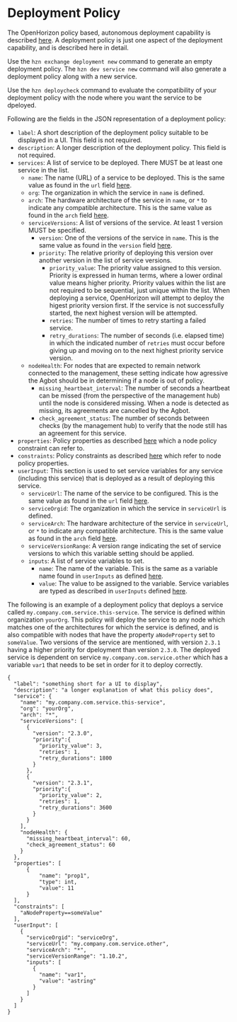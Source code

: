 # Deployment Policy

The OpenHorizon policy based, autonomous deployment capability is described [here](./policy.md).
A deployment policy is just one aspect of the deployment capability, and is described here in detail.

Use the `hzn exchange deployment new` command to generate an empty deployment policy.
The `hzn dev service new` command will also generate a deployment policy along with a new service.

Use the `hzn deploycheck` command to evaluate the compatibility of your deployment policy with the node where you want the service to be dpeloyed.

Following are the fields in the JSON representation of a deployment policy:
- `label`: A short description of the deployment policy suitable to be displayed in a UI. This field is not required.
- `description`: A longer description of the deployment policy. This field is not required.
- `services`: A list of service to be deployed. There MUST be at least one service in the list.
  - `name`: The name (URL) of a service to be deployed. This is the same value as found in the `url` field [here](./service_def.md).
  - `org`: The organization in which the service in `name` is defined.
  - `arch`: The hardware architecture of the service in `name`, or `*` to indicate any compatible architecture. This is the same value as found in the `arch` field [here](./service_def.md).
  - `serviceVersions`: A list of versions of the service. At least 1 version MUST be specified.
    - `version`: One of the versions of the service in `name`. This is the same value as found in the `version` field [here](./service_def.md).
    - `priority`: The relative priority of deploying this version over another version in the list of service versions.
      - `priority_value`: The priority value assigned to this version. Priority is expressed in human terms, where a lower ordinal value means higher priority. Priority values within the list are not required to be sequential, just unique within the list. When deploying a service, OpenHorizon will attempt to deploy the higest priority version first. If the service is not successfully started, the next highest version will be attempted.
      - `retries`: The number of times to retry starting a failed service.
      - `retry_durations`: The number of seconds (i.e. elapsed time) in which the indicated number of `retries` must occur before giving up and moving on to the next highest priority service version.
  - `nodeHealth`: For nodes that are expected to remain network connected to the management, these setting indicate how agressive the Agbot should be in determining if a node is out of policy.
    - `missing_heartbeat_interval`: The number of seconds a heartbeat can be missed (from the perspective of the management hub) until the node is considered missing. When a node is detected as missing, its agreements are cancelled by the Agbot.
    - `check_agreement_status`: The number of seconds between checks (by the management hub) to verify that the node still has an agreement for this service.
- `properties`: Policy properties as described [here](./properties_and_constraints.md) which a node policy constraint can refer to.
- `constraints`: Policy constraints as described [here](./properties_and_constraints.md) which refer to node policy properties.
- `userInput`: This section is used to set service variables for any service (including this service) that is deployed as a result of deploying this service.
  - `serviceUrl`: The name of the service to be configured. This is the same value as found in the `url` field [here](./service_def.md).
  - `serviceOrgid`: The organization in which the service in `serviceUrl` is defined.
  - `serviceArch`: The hardware architecture of the service in `serviceUrl`, or `*` to indicate any compatible architecture. This is the same value as found in the `arch` field [here](./service_def.md).
  - `serviceVersionRange`: A version range indicating the set of service versions to which this variable setting should be applied.
  - `inputs`: A list of service variables to set.
    - `name`: The name of the variable. This is the same as a variable name found in `userInputs` as defined [here](./service_def.md).
    - `value`: The value to be assigned to the variable. Service variables are typed as described in `userInputs` defined [here](./service_def.md).

The following is an example of a deployment policy that deploys a service called `my.company.com.service.this-service`.
The service is defined within organization `yourOrg`.
This policy will deploy the service to any node which matches one of the architectures for which the service is defined, and is also compatible with nodes that have the property `aNodeProperty` set to `someValue`.
Two versions of the service are mentioned, with version `2.3.1` having a higher priority for dpeloyment than version `2.3.0`.
The deployed service is dependent on service `my.company.com.service.other` which has a variable `var1` that needs to be set in order for it to deploy correctly.
```
{
  "label": "something short for a UI to display",
  "description": "a longer explanation of what this policy does",
  "service": {
    "name": "my.company.com.service.this-service",
    "org": "yourOrg",
    "arch": "*",
    "serviceVersions": [
      {
        "version": "2.3.0",
        "priority":{
          "priority_value": 3,
          "retries": 1,
          "retry_durations": 1800
        }
      },
      {
        "version": "2.3.1",
        "priority":{
          "priority_value": 2,
          "retries": 1,
          "retry_durations": 3600
        }
      }
    ],
    "nodeHealth": {
      "missing_heartbeat_interval": 60,
      "check_agreement_status": 60
    }
  },
  "properties": [
      {
          "name": "prop1",
          "type": int,
          "value": 11
      }
  ],
  "constraints": [
    "aNodeProperty==someValue"
  ],
  "userInput": [
    {
      "serviceOrgid": "serviceOrg",
      "serviceUrl": "my.company.com.service.other",
      "serviceArch": "*",
      "serviceVersionRange": "1.10.2",
      "inputs": [
        {
          "name": "var1",
          "value": "astring"
        }
      ]
    }
  ]
}
```